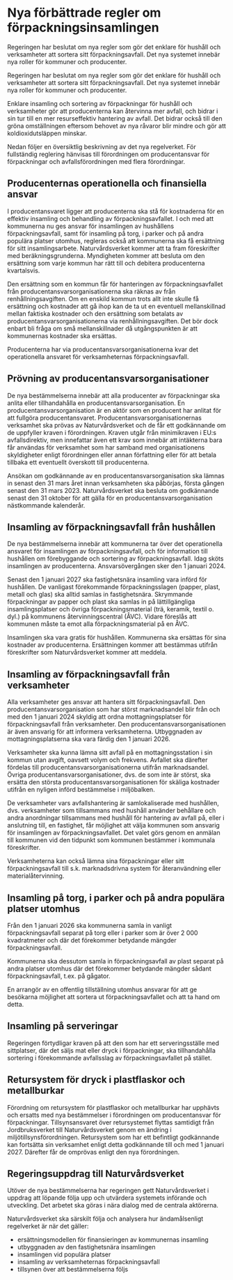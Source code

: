 # Nya förbättrade regler om förpackningsinsamlingen

Regeringen har beslutat om nya regler som gör det enklare för hushåll och verksamheter att sortera sitt förpackningsavfall. Det nya systemet innebär nya roller för kommuner och producenter.

Regeringen har beslutat om nya regler som gör det enklare för hushåll och verksamheter att sortera sitt förpackningsavfall. Det nya systemet innebär nya roller för kommuner och producenter.

Enklare insamling och sortering av förpackningar för hushåll och verksamheter gör att producenterna kan återvinna mer avfall, och bidrar i sin tur till en mer resurseffektiv hantering av avfall. Det bidrar också till den gröna omställningen eftersom behovet av nya råvaror blir mindre och gör att koldioxidutsläppen minskar.

Nedan följer en översiktlig beskrivning av det nya regelverket. För fullständig reglering hänvisas till förordningen om producentansvar för förpackningar och avfallsförordningen med flera förordningar.

## Producenternas operationella och finansiella ansvar

I producentansvaret ligger att producenterna ska stå för kostnaderna för en effektiv insamling och behandling av förpackningsavfallet. I och med att kommunerna nu ges ansvar för insamlingen av hushållens förpackningsavfall, samt för insamling på torg, i parker och på andra populära platser utomhus, regleras också att kommunerna ska få ersättning för sitt insamlingsarbete. Naturvårdsverket kommer att ta fram föreskrifter med beräkningsgrunderna. Myndigheten kommer att besluta om den ersättning som varje kommun har rätt till och debitera producenterna kvartalsvis.

Den ersättning som en kommun får för hanteringen av förpackningsavfallet från producentansvarsorganisationerna ska räknas av från renhållningsavgiften. Om en enskild kommun trots allt inte skulle få ersättning och kostnader att gå ihop kan de ta ut en eventuell mellanskillnad mellan faktiska kostnader och den ersättning som betalats av producentansvarsorganisationerna via renhållningsavgiften. Det bör dock enbart bli fråga om små mellanskillnader då utgångspunkten är att kommunernas kostnader ska ersättas.

Producenterna har via producentansvarsorganisationerna kvar det operationella ansvaret för verksamheternas förpackningsavfall.

## Prövning av producentansvarsorganisationer

De nya bestämmelserna innebär att alla producenter av förpackningar ska anlita eller tillhandahålla en producentansvarsorganisation. En producentansvarsorganisation är en aktör som en producent har anlitat för att fullgöra producentansvaret. Producentansvarsorganisationernas verksamhet ska prövas av Naturvårdsverket och de får ett godkännande om de uppfyller kraven i förordningen. Kraven utgår från minimikraven i EU:s avfallsdirektiv, men innefattar även ett krav som innebär att intäkterna bara får användas för verksamhet som har samband med organisationens skyldigheter enligt förordningen eller annan författning eller för att betala tillbaka ett eventuellt överskott till producenterna.

Ansökan om godkännande av en producentansvarsorganisation ska lämnas in senast den 31 mars året innan verksamheten ska påbörjas, första gången senast den 31 mars 2023. Naturvårdsverket ska besluta om godkännande senast den 31 oktober för att gälla för en producentansvarsorganisation nästkommande kalenderår.

## Insamling av förpackningsavfall från hushållen

De nya bestämmelserna innebär att kommunerna tar över det operationella ansvaret för insamlingen av förpackningsavfall, och för information till hushållen om förebyggande och sortering av förpackningsavfall. Idag sköts insamlingen av producenterna. Ansvarsövergången sker den 1 januari 2024.

Senast den 1 januari 2027 ska fastighetsnära insamling vara införd för hushållen. De vanligast förekommande förpackningsslagen (papper, plast, metall och glas) ska alltid samlas in fastighetsnära. Skrymmande förpackningar av papper och plast ska samlas in på lättillgängliga insamlingsplatser och övriga förpackningsmaterial (trä, keramik, textil o. dyl.) på kommunens återvinningscentral (ÅVC). Vidare föreslås att kommunen måste ta emot alla förpackningsmaterial på en ÅVC.

Insamlingen ska vara gratis för hushållen. Kommunerna ska ersättas för sina kostnader av producenterna. Ersättningen kommer att bestämmas utifrån föreskrifter som Naturvårdsverket kommer att meddela.

## Insamling av förpackningsavfall från verksamheter

Alla verksamheter ges ansvar att hantera sitt förpackningsavfall. Den producentansvarsorganisation som har störst marknadsandel blir från och med den 1 januari 2024 skyldig att ordna mottagningsplatser för förpackningsavfall från verksamheter. Den producentansvarsorganisationen är även ansvarig för att informera verksamheterna. Utbyggnaden av mottagningsplatserna ska vara färdig den 1 januari 2026.

Verksamheter ska kunna lämna sitt avfall på en mottagningsstation i sin kommun utan avgift, oavsett volym och frekvens. Avfallet ska därefter fördelas till producentansvarsorganisationerna utifrån marknadsandel. Övriga producentansvarsorganisationer, dvs. de som inte är störst, ska ersätta den största producentansvarsorganisationen för skäliga kostnader utifrån en nyligen införd bestämmelse i miljöbalken.

De verksamheter vars avfallshantering är samlokaliserade med hushållen, dvs. verksamheter som tillsammans med hushåll använder behållare och andra anordningar tillsammans med hushåll för hantering av avfall på, eller i anslutning till, en fastighet, får möjlighet att välja kommunen som ansvarig för insamlingen av förpackningsavfallet. Det valet görs genom en anmälan till kommunen vid den tidpunkt som kommunen bestämmer i kommunala föreskrifter.

Verksamheterna kan också lämna sina förpackningar eller sitt förpackningsavfall till s.k. marknadsdrivna system för återanvändning eller materialåtervinning.

## Insamling på torg, i parker och på andra populära platser utomhus

Från den 1 januari 2026 ska kommunerna samla in vanligt förpackningsavfall separat på torg eller i parker som är över 2 000 kvadratmeter och där det förekommer betydande mängder förpackningsavfall.

Kommunerna ska dessutom samla in förpackningsavfall av plast separat på andra platser utomhus där det förekommer betydande mängder sådant förpackningsavfall, t.ex. på gågator.

En arrangör av en offentlig tillställning utomhus ansvarar för att ge besökarna möjlighet att sortera ut förpackningsavfallet och att ta hand om detta.

## Insamling på serveringar

Regeringen förtydligar kraven på att den som har ett serveringsställe med sittplatser, där det säljs mat eller dryck i förpackningar, ska tillhandahålla sortering i förekommande avfallsslag av förpackningsavfallet på stället.

## Retursystem för dryck i plastflaskor och metallburkar

Förordning om retursystem för plastflaskor och metallburkar har upphävts och ersatts med nya bestämmelser i förordningen om producentansvar för förpackningar. Tillsynsansvaret över retursystemet flyttas samtidigt från Jordbruksverket till Naturvårdsverket genom en ändring i miljötillsynsförordningen. Retursystem som har ett befintligt godkännande kan fortsätta sin verksamhet enligt detta godkännande till och med 1 januari 2027. Därefter får de omprövas enligt den nya förordningen.

## Regeringsuppdrag till Naturvårdsverket

Utöver de nya bestämmelserna har regeringen gett Naturvårdsverket i uppdrag att löpande följa upp och utvärdera systemets införande och utveckling. Det arbetet ska göras i nära dialog med de centrala aktörerna.

Naturvårdsverket ska särskilt följa och analysera hur ändamålsenligt regelverket är när det gäller:

* ersättningsmodellen för finansieringen av kommunernas insamling
* utbyggnaden av den fastighetsnära insamlingen
* insamlingen vid populära platser
* insamling av verksamheternas förpackningsavfall
* tillsynen över att bestämmelserna följs
